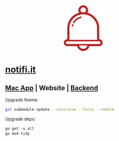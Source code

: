<p align="center"><img height="150px" src="https://github.com/maxisme/notifi/raw/master/notifi/images/bell.png"></p>

# [notifi.it](https://notifi.it/)

## [Mac App](https://github.com/maxisme/notifi) | Website | [Backend](https://github.com/maxisme/notifi-backend)

Upgrade theme:
```bash
git submodule update --recursive --force --remote
```

Upgrade deps:
```
go get -u all
go mod tidy
```